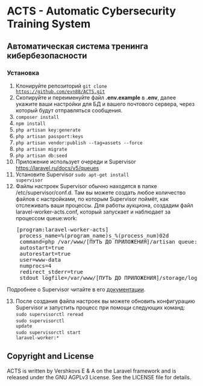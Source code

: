 # ACTS - Automatic Cybersecurity Training System
## Автоматическая система тренинга кибербезопасности

### Установка

1. Клонируйте репозиторий <code>git clone https://github.com/evn88/ACTS.git</code>
2. Скопируйте и переименуйте файл <b>.env.example</b>  в <b>.env</b>, далее укажите ваши настройки для БД и вашего почтового сервера, через который будут отправляться сообщения.
3. <code>composer install</code>
4. <code>npm install</code>
5. <code>php artisan key:generate</code>
6. <code>php artisan passport:keys</code>
7. <code>php artisan vendor:publish --tag=assets --force</code>
8. <code>php artisan migrate</code>
9. <code>php artisan db:seed</code>
10. Приложение использует очереди и Supervisor https://laravel.ru/docs/v5/queues
11. Установите Supervisor <code>sudo apt-get install supervisor</code>
12. Файлы настроек Supervisor обычно находятся в папке /etc/supervisor/conf.d. Там вы можете создать любое количество файлов с настройками, по которым Supervisor поймёт, как отслеживать ваши процессы. Для работы аукциона, создадим файл laravel-worker-acts.conf, который запускает и наблюдает за процессом queue:work:
<pre>
   [program:laravel-worker-acts]
    process_name=%(program_name)s_%(process_num)02d
    command=php /var/www/[ПУТЬ ДО ПРИЛОЖЕНИЯ]/artisan queue:work --sleep=3 --tries=3 --daemon
    autostart=true
    autorestart=true
    user=www-data
    numprocs=4
    redirect_stderr=true
    stdout_logfile=/var/www/[ПУТЬ ДО ПРИЛОЖЕНИЯ]/storage/logs/worker.log
</pre>
Подробнее о Supervisor читайте в его [документации](http://supervisord.org/index.html).

13. После создания файла настроек вы можете обновить конфигурацию Supervisor и запустить процесс при помощи следующих команд: <br>
    <code>sudo supervisorctl reread</code><br>
    <code>sudo supervisorctl update</code><br>
    <code>sudo supervisorctl start laravel-worker:*</code>



## Copyright and License

ACTS is written by Vershkovs E & A on the Laravel framework and is released under the GNU AGPLv3 License.
See the LICENSE file for details.

